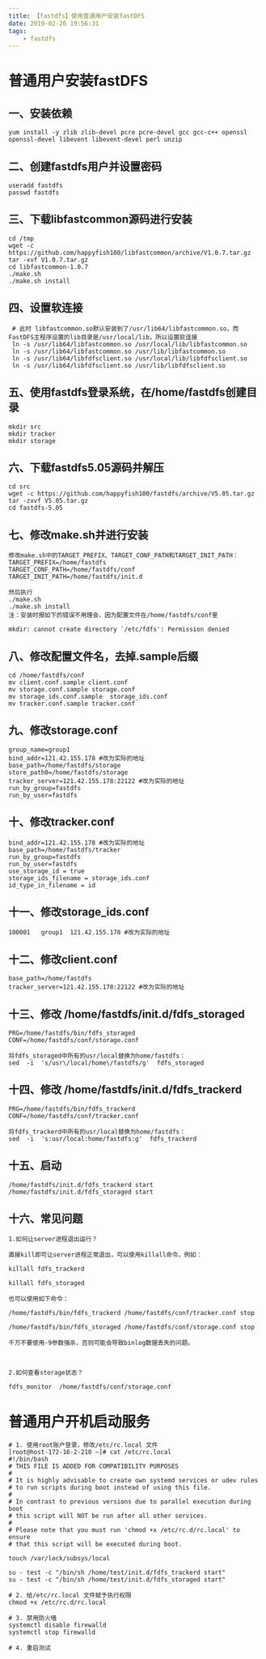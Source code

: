 ```yaml
---
title: 【fastdfs】使用普通用户安装fastDFS
date: 2019-02-26 19:56:31
tags: 
    - fastdfs
---
```


# 普通用户安装fastDFS

## 一、安装依赖

```shell
yum install -y zlib zlib-devel pcre pcre-devel gcc gcc-c++ openssl openssl-devel libevent libevent-devel perl unzip
```



## 二、创建fastdfs用户并设置密码

```shell
useradd fastdfs
passwd fastdfs
```



## 三、下载libfastcommon源码进行安装

```shell
cd /tmp
wget -c https://github.com/happyfish100/libfastcommon/archive/V1.0.7.tar.gz
tar -xvf V1.0.7.tar.gz
cd libfastcommon-1.0.7
./make.sh
./make.sh install
```



## 四、设置软连接

```shell
 # 此时 libfastcommon.so默认安装到了/usr/lib64/libfastcommon.so，而FastDFS主程序设置的lib目录是/usr/local/lib，所以设置软连接
 ln -s /usr/lib64/libfastcommon.so /usr/local/lib/libfastcommon.so
 ln -s /usr/lib64/libfastcommon.so /usr/lib/libfastcommon.so
 ln -s /usr/lib64/libfdfsclient.so /usr/local/lib/libfdfsclient.so
 ln -s /usr/lib64/libfdfsclient.so /usr/lib/libfdfsclient.so
```



## 五、使用fastdfs登录系统，在/home/fastdfs创建目录

```shell
mkdir src
mkdir tracker
mkdir storage
```



## 六、下载fastdfs5.05源码并解压

```shell
cd src
wget -c https://github.com/happyfish100/fastdfs/archive/V5.05.tar.gz
tar -zxvf V5.05.tar.gz
cd fastdfs-5.05
```



## 七、修改make.sh并进行安装

```shell
修改make.sh中的TARGET_PREFIX、TARGET_CONF_PATH和TARGET_INIT_PATH：
TARGET_PREFIX=/home/fastdfs
TARGET_CONF_PATH=/home/fastdfs/conf
TARGET_INIT_PATH=/home/fastdfs/init.d

然后执行
./make.sh
./make.sh install
注：安装时报如下的错误不用理会，因为配置文件在/home/fastdfs/conf里

mkdir: cannot create directory `/etc/fdfs': Permission denied
```



## 八、修改配置文件名，去掉.sample后缀

```shell
cd /home/fastdfs/conf
mv client.conf.sample client.conf
mv storage.conf.sample storage.conf
mv storage_ids.conf.sample  storage_ids.conf
mv tracker.conf.sample tracker.conf
```



## 九、修改storage.conf

```shell
group_name=group1
bind_addr=121.42.155.178 #改为实际的地址
base_path=/home/fastdfs/storage
store_path0=/home/fastdfs/storage
tracker_server=121.42.155.178:22122 #改为实际的地址
run_by_group=fastdfs
run_by_user=fastdfs
```



## 十、修改tracker.conf

```shell
bind_addr=121.42.155.178 #改为实际的地址
base_path=/home/fastdfs/tracker
run_by_group=fastdfs
run_by_user=fastdfs
use_storage_id = true
storage_ids_filename = storage_ids.conf
id_type_in_filename = id
```



## 十一、修改storage_ids.conf

```shell
100001   group1  121.42.155.178 #改为实际的地址
```



## 十二、修改client.conf

```shell
base_path=/home/fastdfs
tracker_server=121.42.155.178:22122 #改为实际的地址
```



## 十三、修改 /home/fastdfs/init.d/fdfs_storaged

```shell
PRG=/home/fastdfs/bin/fdfs_storaged
CONF=/home/fastdfs/conf/storage.conf

将fdfs_storaged中所有的usr/local替换为home/fastdfs：
sed  -i  's/usr\/local/home\/fastdfs/g'  fdfs_storaged 
```



## 十四、修改 /home/fastdfs/init.d/fdfs_trackerd

```shell
PRG=/home/fastdfs/bin/fdfs_trackerd
CONF=/home/fastdfs/conf/tracker.conf

将fdfs_trackerd中所有的usr/local替换为home/fastdfs：
sed  -i  's:usr/local:home/fastdfs:g'  fdfs_trackerd
```



## 十五、启动

```shell
/home/fastdfs/init.d/fdfs_trackerd start
/home/fastdfs/init.d/fdfs_storaged start
```



## 十六、常见问题

```shell
1.如何让server进程退出运行？

直接kill即可让server进程正常退出，可以使用killall命令，例如：

killall fdfs_trackerd

killall fdfs_storaged

也可以使用如下命令：

/home/fastdfs/bin/fdfs_trackerd /home/fastdfs/conf/tracker.conf stop

/home/fastdfs/bin/fdfs_storaged /home/fastdfs/conf/storage.conf stop

千万不要使用-9参数强杀，否则可能会导致binlog数据丢失的问题。

 

2.如何查看storage状态？

fdfs_monitor  /home/fastdfs/conf/storage.conf
```



# 普通用户开机启动服务

```shell
# 1. 使用root账户登录，修改/etc/rc.local 文件
[root@host-172-16-2-210 ~]# cat /etc/rc.local 
#!/bin/bash
# THIS FILE IS ADDED FOR COMPATIBILITY PURPOSES
#
# It is highly advisable to create own systemd services or udev rules
# to run scripts during boot instead of using this file.
#
# In contrast to previous versions due to parallel execution during boot
# this script will NOT be run after all other services.
#
# Please note that you must run 'chmod +x /etc/rc.d/rc.local' to ensure
# that this script will be executed during boot.

touch /var/lock/subsys/local

su - test -c "/bin/sh /home/test/init.d/fdfs_trackerd start"
su - test -c "/bin/sh /home/test/init.d/fdfs_storaged start"

# 2. 给/etc/rc.local 文件赋予执行权限
chmod +x /etc/rc.d/rc.local

# 3. 禁用防火墙
systemctl disable firewalld
systemctl stop firewalld

# 4. 重启测试

```



